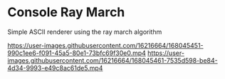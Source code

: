 # Console Ray March
Simple ASCII renderer using the ray march algorithm

https://user-images.githubusercontent.com/16216664/168045451-990c1ee6-f091-45a5-80e1-73bfc69f30e0.mp4
https://user-images.githubusercontent.com/16216664/168045461-7535d598-be84-4d34-9993-e49c8ac61de5.mp4

